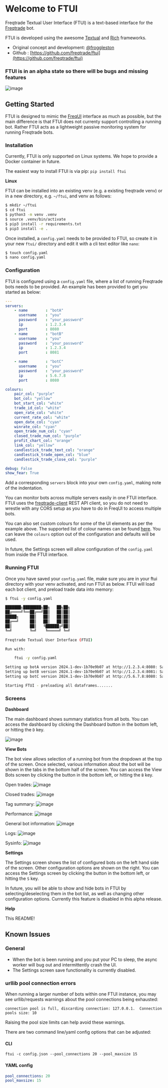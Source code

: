 # Welcome to FTUI

Freqtrade Textual User Interface (FTUI) is a text-based interface for the 
[Freqtrade](https://github.com/freqtrade/freqtrade) bot.

FTUI is developed using the awesome [Textual](https://textual.textualize.io/) and
[Rich](https://rich.readthedocs.io/en/stable/introduction.html) frameworks.

- Original concept and development: [@froggleston](https://github.com/froggleston)
- Github : [https://github.com/freqtrade/ftui](https://github.com/freqtrade/ftui)

### FTUI is in an alpha state so there will be bugs and missing features

![image](https://github.com/freqtrade/ftui/assets/1872302/60deca56-421b-436d-85e3-eea4befe4c37)

## Getting Started

FTUI is designed to mimic the [FreqUI](https://github.com/freqtrade/frequi) interface as
much as possible, but the main difference is that FTUI does not currenty support
controlling a running bot. Rather FTUI acts as a lightweight passive monitoring system
for running Freqtrade bots.

### Installation

Currently, FTUI is only supported on Linux systems. We hope to provide a Docker container
in future.

The easiest way to install FTUI is via pip: `pip install ftui`

__Linux__

FTUI can be installed into an existing venv (e.g. a existing freqtrade venv) or in a 
new directory, e.g. `~/ftui`, and venv as follows:

```bash
$ mkdir ~/ftui
$ cd ftui
$ python3 -m venv .venv
$ source .venv/bin/activate
$ pip3 install -r requirements.txt
$ pip3 install -e .
```

Once installed, a `config.yaml` needs to be provided to FTUI, so create it in your new
`ftui/` directory and edit it with a cli text editor like `nano`:

```bash
$ touch config.yaml
$ nano config.yaml
```

### Configuration

FTUI is configured using a `config.yaml` file, where a list of running Freqtrade bots needs
to be provided. An example has been provided to get you started as below:

```yaml
---
servers:
    - name        : "botA"
      username    : "you"
      password    : "your_password"
      ip          : 1.2.3.4
      port        : 8080
    - name        : "botB"
      username    : "you"
      password    : "your_password"
      ip          : 1.2.3.4
      port        : 8081

    - name        : "botC"
      username    : "you"
      password    : "your_password"
      ip          : 5.6.7.8
      port        : 8080

colours:
    pair_col: "purple"
    bot_col: "yellow"
    bot_start_col: "white"
    trade_id_col: "white"
    open_rate_col: "white"
    current_rate_col: "white"
    open_date_col: "cyan"
    winrate_col: "cyan"
    open_trade_num_col: "cyan"
    closed_trade_num_col: "purple"
    profit_chart_col: "orange"
    link_col: "yellow"
    candlestick_trade_text_col: "orange"
    candlestick_trade_open_col: "blue"
    candlestick_trade_close_col: "purple"

debug: False
show_fear: True
```

Add a corresponding `servers` block into your own `config.yaml`, making note of the
indentation.

You can monitor bots across multiple servers easily in one FTUI interface. FTUI uses
the [freqtrade-client](https://pypi.org/project/freqtrade-client/) REST API client, so
you do not need to wrestle with any CORS setup as you have to do in FreqUI to access
multiple bots.

You can also set custom colours for some of the UI elements as per the example above. 
The supported list of colour names can be found 
[here](https://textual.textualize.io/api/color/#textual.color--named-colors). You can
leave the `colours` option out of the configuration and defaults will be used.

In future, the Settings screen will allow configuration of the `config.yaml` from inside the
FTUI interface.

### Running FTUI

Once you have saved your `config.yaml` file, make sure you are in your ftui directory with your 
venv activated, and run FTUI as below. FTUI will load each bot client, and preload trade data
into memory:

```bash
$ ftui -y config.yaml

███████╗████████╗██╗   ██╗██╗
██╔════╝╚══██╔══╝██║   ██║██║
█████╗     ██║   ██║   ██║██║
██╔══╝     ██║   ██║   ██║██║
██║        ██║   ╚██████╔╝██║
╚═╝        ╚═╝    ╚═════╝ ╚═╝

Freqtrade Textual User Interface (FTUI)

Run with:

    ftui -y config.yaml

Setting up botA version 2024.1-dev-1b70e9b07 at http://1.2.3.4:8080: SampleStrategy running dry_run 5m
Setting up botB version 2024.1-dev-1b70e9b07 at http://1.2.3.4:8081: SampleStrategy running dry_run 5m
Setting up botC version 2024.1-dev-1b70e9b07 at http://5.6.7.8:8080: SampleStrategy running dry_run 5m

Starting FTUI - preloading all dataframes.......
```

### Screens

__Dashboard__

The main dashboard shows summary statistics from all bots. You can access the dashboard by
clicking the Dashboard button in the bottom left, or hitting the `D` key.

![image](https://github.com/freqtrade/ftui/assets/1872302/53d9e2ca-1afd-4d0d-ace6-a7a5419a0397)

__View Bots__

The bot view allows selection of a running bot from the dropdown at the top of the screen.
Once selected, various information about the bot will be shown in the tabs in the bottom half
of the screen. You can access the View Bots screen by clicking the button in the bottom left,
or hitting the `B` key.

Open trades:
![image](https://github.com/freqtrade/ftui/assets/1872302/ac12cf57-2235-4215-9463-8072ef9d9f02)

Closed trades:
![image](https://github.com/freqtrade/ftui/assets/1872302/abdd62ef-f9dc-4eb3-b33e-05e4611141c5)

Tag summary:
![image](https://github.com/freqtrade/ftui/assets/1872302/906f644b-f203-45a3-b821-c7b0d25a01e7)

Performance:
![image](https://github.com/freqtrade/ftui/assets/1872302/16cce9a9-61f0-4caa-98f2-823b57a82ef8)

General bot information:
![image](https://github.com/freqtrade/ftui/assets/1872302/6e597102-59f2-4456-b321-f5ce787ab89d)

Logs:
![image](https://github.com/freqtrade/ftui/assets/1872302/1dcc8b43-7bd4-43ae-907f-0dc749a717ea)

Sysinfo:
![image](https://github.com/freqtrade/ftui/assets/1872302/b1377e21-03f8-47a1-92eb-11b523753ad7)


__Settings__

The Settings screen shows the list of configured bots on the left hand side of the screen.
Other configuration options are shown on the right. You can access the Settings
screen by clicking the button in the bottom left, or hitting the `S` key.

In future, you will be able to show and hide bots in FTUI by selecting/deselecting them 
in the bot list, as well as changing other configuration options. Currently this feature
is disabled in this alpha release.

__Help__

This README! 

## Known Issues

### General

- When the bot is been running and you put your PC to sleep, the async worker will bug out
  and intermittently crash the UI.
- The Settings screen save functionality is currently disabled.

### urllib pool connection errors

When running a larger number of bots within one FTUI instance, you may see urllib/requests 
warnings about the pool connections being exhausted:

`connection pool is full, discarding connection: 127.0.0.1.  Connection pools size: 10`

Raising the pool size limits can help avoid these warnings.

There are two command line/yaml config options that can be adjusted:

#### CLI

`ftui -c config.json --pool_connections 20 --pool_maxsize 15`

#### YAML config

```yaml
pool_connections: 20
pool_maxsize: 15
```
